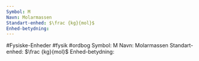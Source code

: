 ```yaml
---
Symbol: M
Navn: Molarmassen
Standart-enhed: $\frac {kg}{mol}$
Enhed-betydning: 
---
```

#Fysiske-Enheder #fysik #ordbog 
Symbol: M
Navn: Molarmassen
Standart-enhed: $\frac {kg}{mol}$
Enhed-betydning: 
